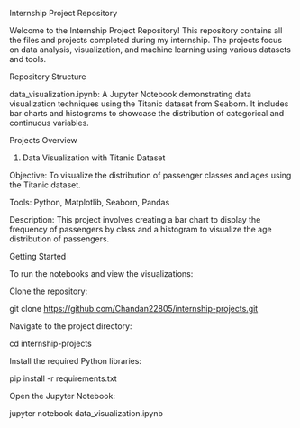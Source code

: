 Internship Project Repository

Welcome to the Internship Project Repository! This repository contains all the files and projects completed during my internship. The projects focus on data analysis, visualization, and machine learning using various datasets and tools.

Repository Structure

data_visualization.ipynb: A Jupyter Notebook demonstrating data visualization techniques using the Titanic dataset from Seaborn. It includes bar charts and histograms to showcase the distribution of categorical and continuous variables.

Projects Overview

1. Data Visualization with Titanic Dataset

Objective: To visualize the distribution of passenger classes and ages using the Titanic dataset.

Tools: Python, Matplotlib, Seaborn, Pandas

Description: This project involves creating a bar chart to display the frequency of passengers by class and a histogram to visualize the age distribution of passengers.

Getting Started

To run the notebooks and view the visualizations:

Clone the repository:

git clone https://github.com/Chandan22805/internship-projects.git

Navigate to the project directory:

cd internship-projects

Install the required Python libraries:

pip install -r requirements.txt

Open the Jupyter Notebook:

jupyter notebook data_visualization.ipynb
